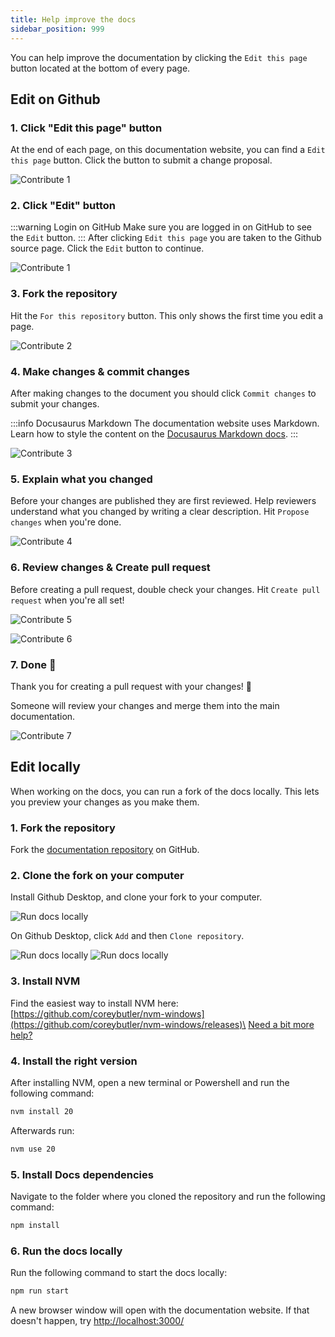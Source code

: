 ```yaml
---
title: Help improve the docs
sidebar_position: 999
---
```


You can help improve the documentation by clicking the `Edit this page` button located at the bottom of every page.

## Edit on Github

### 1. Click "Edit this page" button
At the end of each page, on this documentation website, you can find a `Edit this page` button. Click the button to submit a change proposal.

![Contribute 1](/img/getting_started/contribute/contribute_0.jpg)

### 2. Click "Edit" button

:::warning Login on GitHub
Make sure you are logged in on GitHub to see the `Edit` button.
:::
After clicking `Edit this page` you are taken to the Github source page. Click the `Edit` button to continue.

![Contribute 1](/img/getting_started/contribute/contribute_1.jpg)


### 3. Fork the repository
Hit the `For this repository` button. This only shows the first time you edit a page.

![Contribute 2](/img/getting_started/contribute/contribute_2.jpg)

### 4. Make changes & commit changes
After making changes to the document you should click `Commit changes` to submit your changes.

:::info Docusaurus Markdown
The documentation website uses Markdown.
Learn how to style the content on the [Docusaurus Markdown docs](https://docusaurus.io/docs/markdown-features).
:::

![Contribute 3](/img/getting_started/contribute/contribute_3.jpg)

### 5. Explain what you changed
Before your changes are published they are first reviewed. Help reviewers understand what you changed by writing a clear description. Hit `Propose changes` when you're done.

![Contribute 4](/img/getting_started/contribute/contribute_4.jpg)

### 6. Review changes & Create pull request
Before creating a pull request, double check your changes.
Hit `Create pull request` when you're all set!

![Contribute 5](/img/getting_started/contribute/contribute_5.jpg)

![Contribute 6](/img/getting_started/contribute/contribute_6.jpg)

### 7. Done 🎉
Thank you for creating a pull request with your changes! 💙

Someone will review your changes and merge them into the main documentation.

![Contribute 7](/img/getting_started/contribute/contribute_7.jpg)

## Edit locally
When working on the docs, you can run a fork of the docs locally. This lets you preview your changes as you make them.

### 1. Fork the repository
Fork the [documentation repository](https://github.com/gameserverapp/Documentation) on GitHub.

### 2. Clone the fork on your computer
Install Github Desktop, and clone your fork to your computer.


![Run docs locally](/img/other/copy-fork-url.jpg)

On Github Desktop, click `Add` and then `Clone repository`.

![Run docs locally](/img/other/clone-repo-1.jpg)
![Run docs locally](/img/other/clone-repo-2.jpg)

### 3. Install NVM
Find the easiest way to install NVM here: 
[https://github.com/coreybutler/nvm-windows](https://github.com/coreybutler/nvm-windows/releases)\
[Need a bit more help?](https://www.freecodecamp.org/news/node-version-manager-nvm-install-guide/)

### 4. Install the right version
After installing NVM, open a new terminal or Powershell and run the following command:

```bash
nvm install 20
```

Afterwards run:

```bash
nvm use 20
```

### 5. Install Docs dependencies
Navigate to the folder where you cloned the repository and run the following command:

```bash
npm install
```

### 6. Run the docs locally
Run the following command to start the docs locally:

```bash
npm run start
```

A new browser window will open with the documentation website. If that doesn't happen, try [http://localhost:3000/](http://localhost:3000/)
